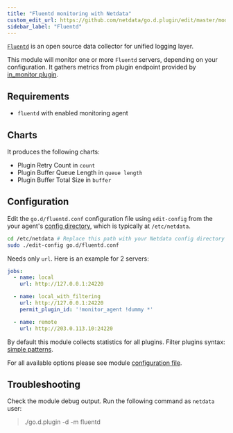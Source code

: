 ```yaml
---
title: "Fluentd monitoring with Netdata"
custom_edit_url: https://github.com/netdata/go.d.plugin/edit/master/modules/fluentd/README.md
sidebar_label: "Fluentd"
---
```




[`Fluentd`](https://www.fluentd.org/) is an open source data collector for unified logging layer.

This module will monitor one or more `Fluentd` servers, depending on your configuration. It gathers metrics from plugin endpoint provided by [in_monitor plugin](https://docs.fluentd.org/v1.0/articles/monitoring-rest-api).

## Requirements

-   `fluentd` with enabled monitoring agent

## Charts

It produces the following charts:

-   Plugin Retry Count in `count`
-   Plugin Buffer Queue Length in `queue length`
-   Plugin Buffer Total Size in `buffer`

## Configuration

Edit the `go.d/fluentd.conf` configuration file using `edit-config` from the your agent's [config
directory](/guides/step-by-step/docs/step-by-step/step-04#find-your-netdataconf-file), which is typically at `/etc/netdata`.

```bash
cd /etc/netdata # Replace this path with your Netdata config directory
sudo ./edit-config go.d/fluentd.conf
```

Needs only `url`. Here is an example for 2 servers:

```yaml
jobs:
  - name: local
    url: http://127.0.0.1:24220

  - name: local_with_filtering
    url: http://127.0.0.1:24220
    permit_plugin_id: '!monitor_agent !dummy *'

  - name: remote
    url: http://203.0.113.10:24220
```

By default this module collects statistics for all plugins. Filter plugins syntax: [simple patterns](https://docs.netdata.cloud/libnetdata/simple_pattern/).

For all available options please see module [configuration file](https://github.com/netdata/go.d.plugin/blob/master/config/go.d/fluentd.conf).

## Troubleshooting

Check the module debug output. Run the following command as `netdata` user:

> ./go.d.plugin -d -m fluentd
